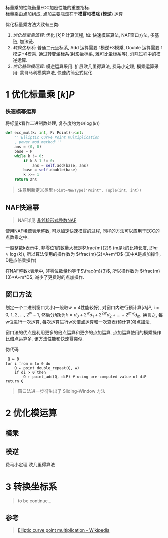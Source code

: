 标量乘的性能衡量ECC加密性能的重要指标.  
标量乘由点加组成, 点加主要瓶颈在于**模幂**和**模除 (模逆)** 运算

优化标量乘方法大致有三类:  
1. *优化标量乘流程*: 优化 $[k]P$ 计算流程, 如: 快速模幂算法, NAF窗口方法, 多基链, 加法链.
2. *转换坐标系*: 普通二元坐标系, Add 运算需要 1模逆+3模乘, Double 运算需要 1模逆+4模乘. 通过转变坐标系(射影坐标系, 雅可比坐标系等), 消除过程中的模逆运算.
3. *优化基础模运算*: 模逆运算采用: 扩展欧几里得算法, 费马小定理; 模乘运算采用: 蒙哥马利模乘算法, 快速约简公式优化.

# 1 优化标量乘 $[k]P$

### 快速模幂运算

将标量k看作二进制数处理, 复杂度约为$\mathbb{O}(\log(k))$

```python
def ecc_mul(k: int, P: Point)->int:
	'''Elliptic Curve Point Multiplication
	, power mod method'''
	ans = (0, 0)
	base = P
	while k != 0:
		if k & 1 != 0:
			ans = self.add(base, ans) 
		base = self.double(base)
		k >>= 1
	return ans
```

> 注意到新定义类型 `Point=NewType("Point", Tuple(int, int))`


## NAF快速幂
> NAF详见 [非邻接形式整数NAF](../../../代数/数论/非邻接形式整数NAF.md)

使用NAF稀疏表示整数, 可以加速快速模幂的过程, 同样的方法可以应用于ECC的点数乘之中.

一般整数k表示中, 非零位1的数量大概是$\frac{m}{2}$ (m是k的比特长度, 即$m\approx \log(k)$), 所以算法使用的操作数为 $\frac{m}{2}*A+m*D$ (其中A是点加操作, D是点倍乘操作)

在NAF整数k表示中, 非零位数量约等于$\frac{m}{3}$, 所以操作数为 $\frac{m}{3}*A+m*D$, 减少了更费时的点加操作.


## 窗口方法

划定一个二进制窗口大小(一般取$w=4$性能较好), 对窗口内进行预计算$[d_{i}]P\text{, i}=0,\ 1,\ 2,\ \dots,\ 2^{w}-1$, 然后分解$k$为$k=d_{0}+2^{w}d_{1}+2^{2w}d_{2}+\dots+2^{mw}d_{m}$. 换言之, 每w位进行一次运算, 每次运算进行w次倍点运算和一次查表(预计算的)点加法. 

窗口法的优点是利用更多的倍点运算和更少的点加运算, 点加运算使用的模乘操作比倍点运算多. 该方法性能和快速幂类似.

伪代码
```
 Q ← 0
for i from m to 0 do
	Q ← point_double_repeat(Q, w)
	if di > 0 then
		Q ← point_add(Q, diP) # using pre-computed value of diP
return Q
```

> 窗口法进一步衍生出了 Sliding-Window 方法

# 2 优化模运算

## 模乘


## 模逆
费马小定理
欧几里得算法

# 3 转换坐标系
> to be continue...



## 参考

> [Elliptic curve point multiplication - Wikipedia](https://en.wikipedia.org/wiki/Elliptic_curve_point_multiplication#Point_doubling) 



